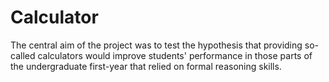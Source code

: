 # Calculator
The central aim of the project was to test the hypothesis that providing so-called calculators would improve students' performance in those parts of the undergraduate first-year that relied on formal reasoning skills.
